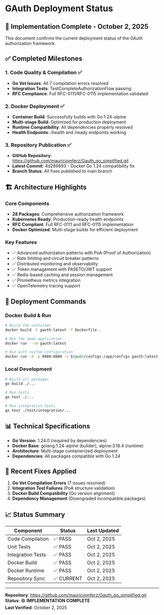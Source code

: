 # GAuth Deployment Status

## 🎉 Implementation Complete - October 2, 2025

This document confirms the current deployment status of the GAuth authorization framework.

## ✅ Completed Milestones

### 1. **Code Quality & Compilation** ✅
- **Go Vet Issues**: All 7 compilation errors resolved
- **Integration Tests**: TestCompleteAuthorizationFlow passing
- **RFC Compliance**: Full RFC-0111/RFC-0115 implementation validated

### 2. **Docker Deployment** ✅
- **Container Build**: Successfully builds with Go 1.24-alpine
- **Multi-stage Build**: Optimized for production deployment
- **Runtime Compatibility**: All dependencies properly resolved
- **Health Endpoints**: /health and /ready endpoints working

### 3. **Repository Publication** ✅
- **GitHub Repository**: https://github.com/mauriciomferz/Gauth_go_simplified.git
- **Latest Commit**: 4d289893 - Docker Go 1.24 compatibility fix
- **Branch Status**: All fixes published to main branch

## 🏗️ Architecture Highlights

### Core Components
- **28 Packages**: Comprehensive authorization framework
- **Kubernetes Ready**: Production-ready health endpoints
- **RFC Compliant**: Full RFC-0111 and RFC-0115 implementation
- **Docker Optimized**: Multi-stage builds for efficient deployment

### Key Features
- ✅ Advanced authorization patterns with PoA (Proof of Authorization)
- ✅ Rate limiting and circuit breaker patterns
- ✅ Distributed monitoring and observability
- ✅ Token management with PASETO/JWT support
- ✅ Redis-based caching and session management
- ✅ Prometheus metrics integration
- ✅ OpenTelemetry tracing support

## 🚀 Deployment Commands

### Docker Build & Run
```bash
# Build the container
docker build -t gauth:latest -f Dockerfile .

# Run the demo application
docker run --rm gauth:latest

# Run with custom configuration
docker run -d -p 8080:8080 -v $(pwd)/configs:/app/configs gauth:latest
```

### Local Development
```bash
# Build all packages
go build ./...

# Run tests
go test ./...

# Run integration tests
go test ./test/integration/...
```

## 📊 Technical Specifications

- **Go Version**: 1.24.0 (required by dependencies)
- **Docker Base**: golang:1.24-alpine (builder), alpine:3.18.4 (runtime)
- **Architecture**: Multi-stage containerized deployment
- **Dependencies**: All packages compatible with Go 1.24

## 🔧 Recent Fixes Applied

1. **Go Vet Compilation Errors** (7 issues resolved)
2. **Integration Test Failures** (PoA structure validation)
3. **Docker Build Compatibility** (Go version alignment)
4. **Dependency Management** (Downgraded incompatible packages)

## 📈 Status Summary

| Component | Status | Last Updated |
|-----------|--------|--------------|
| Code Compilation | ✅ PASS | Oct 2, 2025 |
| Unit Tests | ✅ PASS | Oct 2, 2025 |
| Integration Tests | ✅ PASS | Oct 2, 2025 |
| Docker Build | ✅ PASS | Oct 2, 2025 |
| Docker Runtime | ✅ PASS | Oct 2, 2025 |
| Repository Sync | ✅ CURRENT | Oct 2, 2025 |

---

**Repository**: https://github.com/mauriciomferz/Gauth_go_simplified.git  
**Status**: 🟢 **IMPLEMENTATION COMPLETE**  
**Last Verified**: October 2, 2025